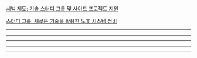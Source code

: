
[시범 제도: 기술 스터디 그룹 및 사이드 프로젝트 지원](/_posts/2024-02-21-시범%20제도:%20기술%20스터디%20그룹%20및%20사이드%20프로젝트%20지원.md)

[스터디 그룹: 새로운 기술을 활용한 노후 시스템 정비](/_posts/2024-02-21-스터디%20그룹:%20새로운%20기술을%20활용한%20노후%20시스템%20정비.md)

***
***
***
***
***


